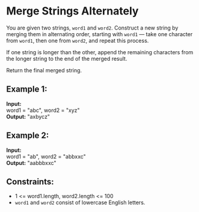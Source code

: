 # Merge Strings Alternately

You are given two strings, `word1` and `word2`. Construct a new string by merging them in alternating order, starting with `word1` — take one character from `word1`, then one from `word2`, and repeat this process.

If one string is longer than the other, append the remaining characters from the longer string to the end of the merged result.

Return the final merged string.

## Example 1:

**Input:**  
word1 = "abc", word2 = "xyz"  
**Output:** "axbycz"

## Example 2:

**Input:**  
word1 = "ab", word2 = "abbxxc"  
**Output:** "aabbbxxc"

## Constraints:

- 1 <= word1.length, word2.length <= 100  
- `word1` and `word2` consist of lowercase English letters.

